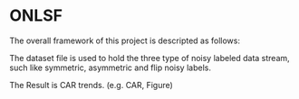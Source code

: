 # ONLSF

The overall framework of this project is descripted as follows:

The dataset file is used to hold the three type of noisy labeled data stream, such like symmetric, asymmetric and flip noisy labels. 

The Result is CAR trends. (e.g. CAR, Figure)
